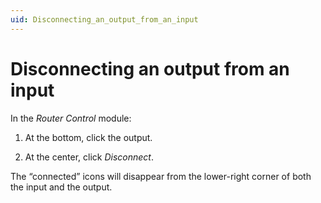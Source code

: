 ```yaml
---
uid: Disconnecting_an_output_from_an_input
---
```


# Disconnecting an output from an input

In the *Router Control* module:

1. At the bottom, click the output.

1. At the center, click *Disconnect*.

The “connected” icons will disappear from the lower-right corner of both the input and the output.
